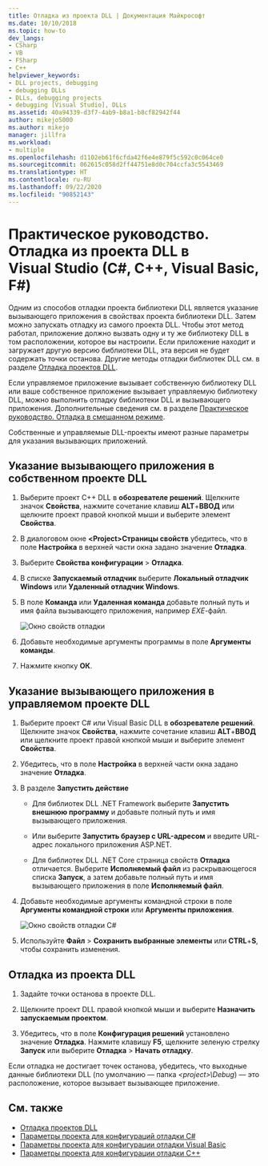 ```yaml
---
title: Отладка из проекта DLL | Документация Майкрософт
ms.date: 10/10/2018
ms.topic: how-to
dev_langs:
- CSharp
- VB
- FSharp
- C++
helpviewer_keywords:
- DLL projects, debugging
- debugging DLLs
- DLLs, debugging projects
- debugging [Visual Studio], DLLs
ms.assetid: 40a94339-d3f7-4ab9-b8a1-b8cf82942f44
author: mikejo5000
ms.author: mikejo
manager: jillfra
ms.workload:
- multiple
ms.openlocfilehash: d1102eb61f6cfda42f6e4e879f5c592c0c064ce0
ms.sourcegitcommit: 062615c058d2ff44751e8d0c704ccfa3c5543469
ms.translationtype: HT
ms.contentlocale: ru-RU
ms.lasthandoff: 09/22/2020
ms.locfileid: "90852143"
---
```

# <a name="how-to-debug-from-a-dll-project-in-visual-studio-c-c-visual-basic-f"></a>Практическое руководство. Отладка из проекта DLL в Visual Studio (C#, C++, Visual Basic, F#)

Одним из способов отладки проекта библиотеки DLL является указание вызывающего приложения в свойствах проекта библиотеки DLL. Затем можно запускать отладку из самого проекта DLL. Чтобы этот метод работал, приложение должно вызвать одну и ту же библиотеку DLL в том расположении, которое вы настроили. Если приложение находит и загружает другую версию библиотеки DLL, эта версия не будет содержать точки останова. Другие методы отладки библиотек DLL см. в разделе [Отладка проектов DLL](../debugger/debugging-dll-projects.md).

Если управляемое приложение вызывает собственную библиотеку DLL или ваше собственное приложение вызывает управляемую библиотеку DLL, можно выполнить отладку библиотеки DLL и вызывающего приложения. Дополнительные сведения см. в разделе [Практическое руководство. Отладка в смешанном режиме](../debugger/how-to-debug-in-mixed-mode.md).

Собственные и управляемые DLL-проекты имеют разные параметры для указания вызывающих приложений.

## <a name="specify-a-calling-app-in-a-native-dll-project"></a>Указание вызывающего приложения в собственном проекте DLL

1. Выберите проект C++ DLL в **обозревателе решений**. Щелкните значок **Свойства**, нажмите сочетание клавиш **ALT**+**ВВОД** или щелкните проект правой кнопкой мыши и выберите элемент **Свойства**.

1. В диалоговом окне **\<Project>Страницы свойств** убедитесь, что в поле **Настройка** в верхней части окна задано значение **Отладка**.

1. Выберите **Свойства конфигурации** > **Отладка**.

1. В списке **Запускаемый отладчик** выберите **Локальный отладчик Windows** или **Удаленный отладчик Windows**.

1. В поле **Команда** или **Удаленная команда** добавьте полный путь и имя файла вызывающего приложения, например *EXE*-файл.

   ![Окно свойств отладки](../debugger/media/dbg-debugging-properties-dll.png "Окно свойств отладки")

1. Добавьте необходимые аргументы программы в поле **Аргументы команды**.

1. Нажмите кнопку **ОК**.

## <a name="specify-a-calling-app-in-a-managed-dll-project"></a>Указание вызывающего приложения в управляемом проекте DLL

1. Выберите проект C# или Visual Basic DLL в **обозревателе решений**. Щелкните значок **Свойства**, нажмите сочетание клавиш **ALT**+**ВВОД** или щелкните проект правой кнопкой мыши и выберите элемент **Свойства**.

1. Убедитесь, что в поле **Настройка** в верхней части окна задано значение **Отладка**.

1. В разделе **Запустить действие**

   - Для библиотек DLL .NET Framework выберите **Запустить внешнюю программу** и добавьте полный путь и имя вызывающего приложения.

   - Или выберите **Запустить браузер с URL-адресом** и введите URL-адрес локального приложения ASP.NET.

   - Для библиотек DLL .NET Core страница свойств **Отладка** отличается. Выберите **Исполняемый файл** из раскрывающегося списка **Запуск**, а затем добавьте полный путь и имя вызывающего приложения в поле **Исполняемый файл**.

1. Добавьте необходимые аргументы командной строки в поле **Аргументы командной строки** или **Аргументы приложения**.

   ![Окно свойств отладки C#](../debugger/media/dbg-debugging-properties-dll-csharp.png "Окно свойств отладки C#")

1. Используйте **Файл** > **Сохранить выбранные элементы** или **CTRL**+**S**, чтобы сохранить изменения.

## <a name="debug-from-the-dll-project"></a>Отладка из проекта DLL

1. Задайте точки останова в проекте DLL.

1. Щелкните проект DLL правой кнопкой мыши и выберите **Назначить запускаемым проектом**.

1. Убедитесь, что в поле **Конфигурация решений** установлено значение **Отладка**. Нажмите клавишу **F5**, щелкните зеленую стрелку **Запуск** или выберите **Отладка** > **Начать отладку**.

Если отладка не достигает точек останова, убедитесь, что выходные данные библиотеки DLL (по умолчанию — папка *\<project>\Debug*) — это расположение, которое вызывает вызывающее приложение.

## <a name="see-also"></a>См. также
- [Отладка проектов DLL](../debugger/debugging-dll-projects.md)
- [Параметры проекта для конфигураций отладки C#](../debugger/project-settings-for-csharp-debug-configurations.md)
- [Параметры проекта для конфигурации отладки Visual Basic](../debugger/project-settings-for-a-visual-basic-debug-configuration.md)
- [Параметры проекта для конфигурации отладки C++](../debugger/project-settings-for-a-cpp-debug-configuration.md)
